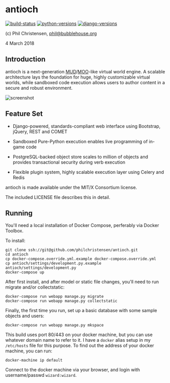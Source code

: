 antioch 
=======

[![build-status](https://travis-ci.org/philchristensen/antioch.svg?branch=master)](https://travis-ci.org/philchristensen/antioch)
[![python-versions](https://img.shields.io/badge/Python-3.7-brightgreen.svg)](https://www.python.org)
[![django-versions](https://img.shields.io/badge/Django-2.1-blue.svg)](https://www.djangoproject.com)

(c) Phil Christensen, <phil@bubblehouse.org>

4 March 2018

Introduction
-------------

antioch is a next-generation [MUD](http://en.wikipedia.org/wiki/MUD)/[MOO](http://en.wikipedia.org/wiki/MOO)-like
virtual world engine. A scalable architecture lays the foundation for huge, highly customizable virtual worlds, while
sandboxed code execution allows users to author content in a secure and robust environment.

![screenshot](https://github.com/philchristensen/antioch/raw/master/doc/img/screenshot.png "Sample Screenshot")

Feature Set
-----------

* Django-powered, standards-compliant web interface using Bootstrap, jQuery, REST and COMET

* Sandboxed Pure-Python execution enables live programming of in-game code

* PostgreSQL-backed object store scales to million of objects and provides transactional security during verb execution

* Flexible plugin system, highly scalable execution layer using Celery and Redis


antioch is made available under the MIT/X Consortium license.

The included LICENSE file describes this in detail.

Running
--------

You'll need a local installation of Docker Compose, perferably via Docker Toolbox.

To install:

    git clone ssh://git@github.com/philchristensen/antioch.git
    cd antioch
    cp docker-compose.override.yml.example docker-compose.override.yml
    cp antioch/settings/development.py.example antioch/settings/development.py
    docker-compose up

After first install, and after model or static file changes, you'll need to run migrate
and/or collectstatic:

    docker-compose run webapp manage.py migrate
    docker-compose run webapp manage.py collectstatic

Finally, the first time you run, set up a basic database with some sample objects and users:

    docker-compose run webapp manage.py mkspace

This build uses port 80/443 on your docker machine, but you can use whatever domain name
to refer to it. I have a `docker` alias setup in my `/etc/hosts` file for this purpose.
To find out the address of your docker machine, you can run:

    docker-machine ip default

Connect to the docker machine via your browser, and login with username/passwd `wizard:wizard`.